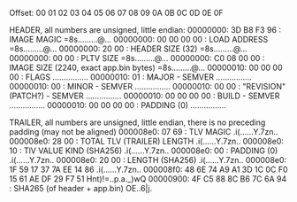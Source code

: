   Offset: 00 01 02 03 04 05 06 07 08 09 0A 0B 0C 0D 0E 0F 	

HEADER, all numbers are unsigned, little endian:
00000000: 3D B8 F3 96 : IMAGE MAGIC                                                                 =8s.........@...
00000000:             00 00 00 00 : LOAD ADDRESS                                                    =8s.........@...
00000000:                         20 00 : HEADER SIZE (32)                                          =8s.........@...
00000000:                               00 00 : PLTV SIZE                                           =8s.........@...
00000000:                                     C0 08 00 00 : IMAGE SIZE (2240, exact app.bin bytes)  =8s.........@...
00000010: 00 00 00 00 : FLAGS                                                                       ................
00000010:             01 : MAJOR - SEMVER                                                           ................
00000010:                00 : MINOR - SEMVER                                                        ................
00000010:                   00 00 : "REVISION" (PATCH?) - SEMVER                                    ................
00000010:                         00 00 00 00 : BUILD - SEMVER                                      ................
00000010:                                     00 00 00 00 : PADDING (0)                             ................

TRAILER, all numbers are unsigned, little endian, there is no preceding padding (may not be aligned)
000008e0: 07 69 : TLV MAGIC                                                                         .i(......Y.7zn..
000008e0:       28 00 : TOTAL TLV (TRAILER) LENGTH                                                  .i(......Y.7zn..
000008e0:             10 : TlV VALUE KIND (SHA256)                                                  .i(......Y.7zn..
000008e0:                00 : PADDING (0)                                                           .i(......Y.7zn..
000008e0:                   20 00 : LENGTH (SHA256)                                                 .i(......Y.7zn..
000008e0:                         1F 59 17 37 7A EE 14 86                                           .i(......Y.7zn..
000008f0: 48 6E 74 A9 A1 3D 1C 0C F0 15 61 AE DF 29 F7 51                                           Hnt)!=..p.a._)wQ
00000900: 4F C5 88 8C B6 7C 6A 94 : SHA265 (of header + app.bin)                                    OE..6|j.
